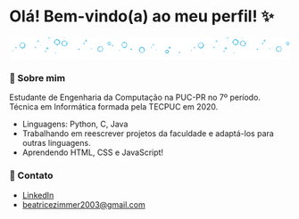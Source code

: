 # Olá! Bem-vindo(a) ao meu perfil! ✨

<div style="display: flex; justify-content: center; align-items: center; overflow: hidden; width: 100%;">
  <img src="./bubble_divider.gif" style="height: 32%; width: auto; flex-shrink: 0;">
  <img src="./bubble_divider.gif" style="height: 33%; width: auto; flex-shrink: 0;">
  <img src="./bubble_divider.gif" style="height: 33%; width: auto; flex-shrink: 0;">
</div>

### 🍒 Sobre mim
Estudante de Engenharia da Computação na PUC-PR no 7º período. Técnica em Informática formada pela TECPUC em 2020.

- Linguagens: Python, C, Java
- Trabalhando em reescrever projetos da faculdade e adaptá-los para outras linguagens.
- Aprendendo HTML, CSS e JavaScript!

### 🍰 Contato
* [LinkedIn](linkedin.com/in/beatrice-zimmer)
* <beatricezimmer2003@gmail.com>
